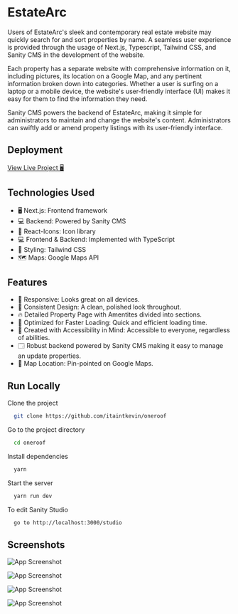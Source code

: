 
# EstateArc

Users of EstateArc's sleek and contemporary real estate website may quickly search for and sort properties by name. A seamless user experience is provided through the usage of Next.js, Typescript, Tailwind CSS, and Sanity CMS in the development of the website.

Each property has a separate website with comprehensive information on it, including pictures, its location on a Google Map, and any pertinent information broken down into categories. Whether a user is surfing on a laptop or a mobile device, the website's user-friendly interface (UI) makes it easy for them to find the information they need.


Sanity CMS powers the backend of EstateArc, making it simple for administrators to maintain and change the website's content. Administrators can swiftly add or amend property listings with its user-friendly interface.


## Deployment 

[View Live Project 🖥](https://oneroof.kevinpaul.xyz/)


## Technologies Used

- 🖥️ Next.js: Frontend framework
- 💻 Backend: Powered by Sanity CMS
- 🎯 React-Icons: Icon library
- 💻 Frontend & Backend: Implemented with TypeScript 
- 🎨 Styling: Tailwind CSS
- 🗺️ Maps: Google Maps API


## Features

- 📱 Responsive: Looks great on all devices.
- 🎨 Consistent Design: A clean, polished look throughout.
- 🔥 Detailed Property Page with Amentites divided into sections.
- 🚀 Optimized for Faster Loading: Quick and efficient loading time.
- 🙏 Created with Accessibility in Mind: Accessible to everyone, regardless of abilities.
- 🗔  Robust backend powered by Sanity CMS making it easy to manage an update properties.
- 📍 Map Location: Pin-pointed on Google Maps.


## Run Locally

Clone the project

```bash
  git clone https://github.com/itaintkevin/oneroof
```

Go to the project directory

```bash
  cd oneroof
```

Install dependencies

```bash
  yarn
```

Start the server

```bash
  yarn run dev
```

To edit Sanity Studio

```bash
  go to http://localhost:3000/studio
```


## Screenshots

![App Screenshot](https://cdn.discordapp.com/attachments/918024642860548126/1078338924247781449/mobile_5.png)

![App Screenshot](https://cdn.discordapp.com/attachments/918024642860548126/1078338923987730492/mobile_6.png)

![App Screenshot](https://cdn.discordapp.com/attachments/918024642860548126/1078338923706728550/mobile_7.png)

![App Screenshot](https://cdn.discordapp.com/attachments/918024642860548126/1078345503999266967/mobile_8.png)

